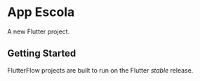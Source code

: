 # App Escola

A new Flutter project.

## Getting Started

FlutterFlow projects are built to run on the Flutter _stable_ release.
